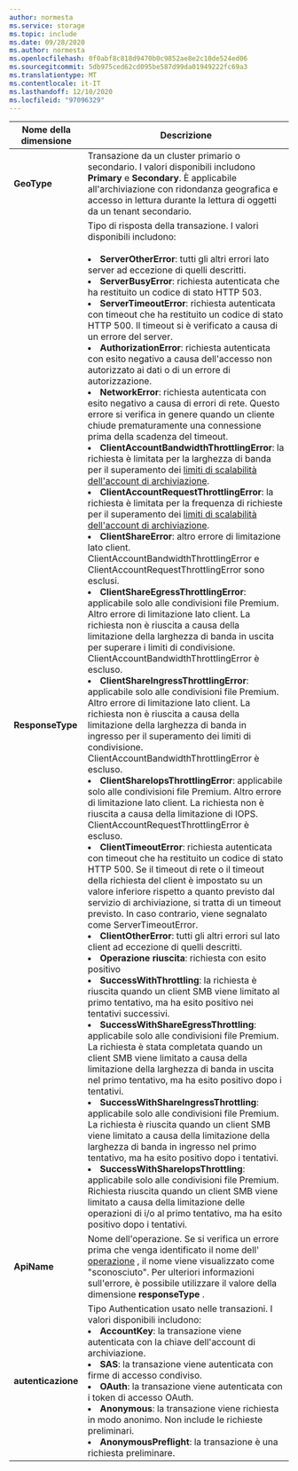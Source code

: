 ```yaml
---
author: normesta
ms.service: storage
ms.topic: include
ms.date: 09/28/2020
ms.author: normesta
ms.openlocfilehash: 0f0abf8c818d9470b0c9852ae8e2c10de524ed06
ms.sourcegitcommit: 5db975ced62cd095be587d99da01949222fc69a3
ms.translationtype: MT
ms.contentlocale: it-IT
ms.lasthandoff: 12/10/2020
ms.locfileid: "97096329"
---
```

| Nome della dimensione | Descrizione |
| ------------------- | ----------------- |
| **GeoType** | Transazione da un cluster primario o secondario. I valori disponibili includono **Primary** e **Secondary**. È applicabile all'archiviazione con ridondanza geografica e accesso in lettura durante la lettura di oggetti da un tenant secondario. |
| **ResponseType** | Tipo di risposta della transazione. I valori disponibili includono: <br/><br/> <li>**ServerOtherError**: tutti gli altri errori lato server ad eccezione di quelli descritti. </li> <li>**ServerBusyError**: richiesta autenticata che ha restituito un codice di stato HTTP 503. </li> <li>**ServerTimeoutError**: richiesta autenticata con timeout che ha restituito un codice di stato HTTP 500. Il timeout si è verificato a causa di un errore del server. </li> <li>**AuthorizationError**: richiesta autenticata con esito negativo a causa dell'accesso non autorizzato ai dati o di un errore di autorizzazione. </li> <li>**NetworkError**: richiesta autenticata con esito negativo a causa di errori di rete. Questo errore si verifica in genere quando un cliente chiude prematuramente una connessione prima della scadenza del timeout. </li><li>**ClientAccountBandwidthThrottlingError**: la richiesta è limitata per la larghezza di banda per il superamento dei [limiti di scalabilità dell'account di archiviazione](../articles/storage/common/scalability-targets-standard-account.md?toc=%2fazure%2fstorage%2fblobs%2ftoc.json).</li><li>**ClientAccountRequestThrottlingError**: la richiesta è limitata per la frequenza di richieste per il superamento dei [limiti di scalabilità dell'account di archiviazione](../articles/storage/common/scalability-targets-standard-account.md?toc=%2fazure%2fstorage%2fblobs%2ftoc.json).<li>**ClientShareError**: altro errore di limitazione lato client. ClientAccountBandwidthThrottlingError e ClientAccountRequestThrottlingError sono esclusi.</li><li>**ClientShareEgressThrottlingError**: applicabile solo alle condivisioni file Premium. Altro errore di limitazione lato client. La richiesta non è riuscita a causa della limitazione della larghezza di banda in uscita per superare i limiti di condivisione. ClientAccountBandwidthThrottlingError è escluso.</li><li>**ClientShareIngressThrottlingError**: applicabile solo alle condivisioni file Premium. Altro errore di limitazione lato client. La richiesta non è riuscita a causa della limitazione della larghezza di banda in ingresso per il superamento dei limiti di condivisione. ClientAccountBandwidthThrottlingError è escluso.</li><li>**ClientShareIopsThrottlingError**: applicabile solo alle condivisioni file Premium. Altro errore di limitazione lato client. La richiesta non è riuscita a causa della limitazione di IOPS. ClientAccountRequestThrottlingError è escluso.</li><li>**ClientTimeoutError**: richiesta autenticata con timeout che ha restituito un codice di stato HTTP 500. Se il timeout di rete o il timeout della richiesta del client è impostato su un valore inferiore rispetto a quanto previsto dal servizio di archiviazione, si tratta di un timeout previsto. In caso contrario, viene segnalato come ServerTimeoutError. </li> <li>**ClientOtherError**: tutti gli altri errori sul lato client ad eccezione di quelli descritti. </li> <li>**Operazione riuscita**: richiesta con esito positivo</li> <li> **SuccessWithThrottling**: la richiesta è riuscita quando un client SMB viene limitato al primo tentativo, ma ha esito positivo nei tentativi successivi.</li><li> **SuccessWithShareEgressThrottling**: applicabile solo alle condivisioni file Premium. La richiesta è stata completata quando un client SMB viene limitato a causa della limitazione della larghezza di banda in uscita nel primo tentativo, ma ha esito positivo dopo i tentativi.</li><li> **SuccessWithShareIngressThrottling**: applicabile solo alle condivisioni file Premium. La richiesta è riuscita quando un client SMB viene limitato a causa della limitazione della larghezza di banda in ingresso nel primo tentativo, ma ha esito positivo dopo i tentativi.</li><li> **SuccessWithShareIopsThrottling**: applicabile solo alle condivisioni file Premium. Richiesta riuscita quando un client SMB viene limitato a causa della limitazione delle operazioni di i/o al primo tentativo, ma ha esito positivo dopo i tentativi.</li> |
| **ApiName** | Nome dell'operazione. Se si verifica un errore prima che venga identificato il nome dell' [operazione](/rest/api/storageservices/storage-analytics-logged-operations-and-status-messages) , il nome viene visualizzato come "sconosciuto". Per ulteriori informazioni sull'errore, è possibile utilizzare il valore della dimensione **responseType** .
| **autenticazione** | Tipo Authentication usato nelle transazioni. I valori disponibili includono: <br/> <li>**AccountKey**: la transazione viene autenticata con la chiave dell'account di archiviazione.</li> <li>**SAS**: la transazione viene autenticata con firme di accesso condiviso.</li> <li>**OAuth**: la transazione viene autenticata con i token di accesso OAuth.</li> <li>**Anonymous**: la transazione viene richiesta in modo anonimo. Non include le richieste preliminari.</li> <li>**AnonymousPreflight**: la transazione è una richiesta preliminare.</li> |

